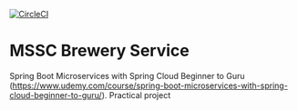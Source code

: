 [![CircleCI](https://dl.circleci.com/status-badge/img/gh/viktor-mazepa/mssc-brewery-service/tree/main.svg?style=svg)](https://dl.circleci.com/status-badge/redirect/gh/viktor-mazepa/mssc-brewery-service/tree/main)
# MSSC Brewery Service

Spring Boot Microservices with Spring Cloud Beginner to Guru
(https://www.udemy.com/course/spring-boot-microservices-with-spring-cloud-beginner-to-guru/). Practical project